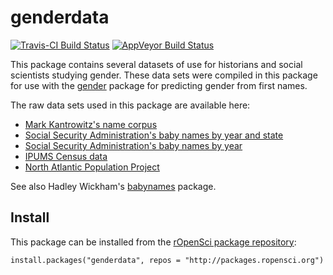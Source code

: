 # genderdata

[![Travis-CI Build Status](https://travis-ci.org/ropensci/genderdata.svg?branch=master)](https://travis-ci.org/ropensci/genderdata)
[![AppVeyor Build Status](https://ci.appveyor.com/api/projects/status/github/ropensci/genderdata?branch=master)](https://ci.appveyor.com/project/ropensci/genderdata)

This package contains several datasets of use for historians and social scientists studying gender. These data sets were compiled in this package for use with the [gender](https://github.com/ropensci/gender) package for predicting gender from first names.

The raw data sets used in this package are available here:

-   [Mark Kantrowitz's name corpus](http://www.cs.cmu.edu/afs/cs/project/ai-repository/ai/areas/nlp/corpora/names/0.html)
-   [Social Security Administration's baby names by year and state](http://catalog.data.gov/dataset/baby-names-from-social-security-card-applications-data-by-state-and-district-of-)
-   [Social Security Administration's baby names by year](http://catalog.data.gov/dataset/baby-names-from-social-security-card-applications-national-level-data)
-   [IPUMS Census data](https://usa.ipums.org/)
-   [North Atlantic Population Project](https://www.nappdata.org/napp/)

See also Hadley Wickham's [babynames](https://github.com/hadley/babynames) package.

## Install

This package can be installed from the [rOpenSci package repository](http://packages.ropensci.org/):

```
install.packages("genderdata", repos = "http://packages.ropensci.org")
```
